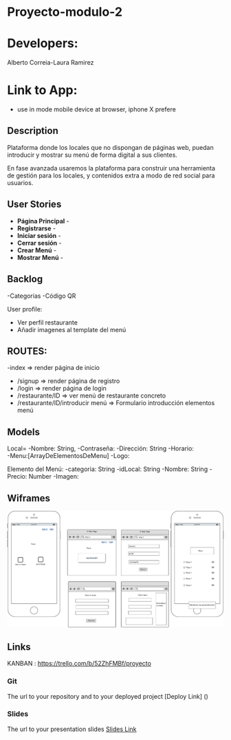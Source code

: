 # Proyecto-modulo-2

# Developers:
Alberto Correia-Laura Ramirez
# Link to App:

* use in mode mobile device at browser, iphone X prefere
## Description
Plataforma donde los locales que no dispongan de páginas web, puedan introducir y mostrar su menú de forma digital a sus clientes.

En fase avanzada usaremos la plataforma para construir una herramienta de gestión para los locales, y contenidos extra a modo de red social para usuarios.

## User Stories
- **Página Principal** -
- **Registrarse** -
- **Iniciar sesión** -
- **Cerrar sesión** -
- **Crear Menú** -
- **Mostrar Menú** -


## Backlog
-Categorías
-Código QR


User profile:
- Ver perfil restaurante
- Añadir imagenes al template del menú

## ROUTES:

-index => render página de inicio
- /signup => render página de registro
- /login => render página de login
- /restaurante/ID => ver menú de restaurante concreto
- /restaurante/ID/introducir menú => Formulario introducción elementos menú


## Models
Local=
-Nombre: String,
-Contraseña: 
-Dirección: String
-Horario:  
-Menu:[ArrayDeElementosDeMenu]
-Logo:


Elemento del Menú:
-categoria: String
-idLocal: String
-Nombre: String
-Precio: Number
-Imagen: 

## Wiframes
![Wiframes1](https://github.com/CorreiaAlberto/Proyecto-modulo-2/blob/master/wiframes/Wiframes1.png)

## Links
KANBAN :  https://trello.com/b/52ZhFMBf/proyecto

### Git
The url to your repository and to your deployed project
[Deploy Link] ()
### Slides
The url to your presentation slides
[Slides Link](http://slides.com)
